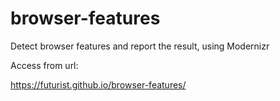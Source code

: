 # browser-features
Detect browser features and report the result, using Modernizr

Access from url:

https://futurist.github.io/browser-features/

